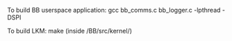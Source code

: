 To build BB userspace application:
gcc bb_comms.c bb_logger.c -lpthread -DSPI

To build LKM:
make (inside /BB/src/kernel/)